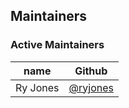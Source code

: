 ## Maintainers

### Active Maintainers
| name     | Github    | 
|----------|-----------|
| Ry Jones | [@ryjones](https://github.com/ryjones) |
